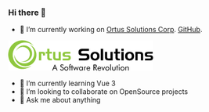 ### Hi there 👋

- 🔭 I’m currently working on [Ortus Solutions Corp](https://www.ortussolutions.com). [GitHub](https://github.com/ortus-solutions).

![Ortus Solutions](/Ortus.png "Ortus Solutions")
- 🌱 I’m currently learning Vue 3
- 👯 I’m looking to collaborate on OpenSource projects
- 💬 Ask me about anything

<!--
**abilioposada/abilioposada** is a ✨ _special_ ✨ repository because its `README.md` (this file) appears on your GitHub profile.

Here are some ideas to get you started:

- 🔭 I’m currently working on ...
- 🌱 I’m currently learning ...
- 👯 I’m looking to collaborate on ...
- 🤔 I’m looking for help with ...
- 💬 Ask me about ...
- 📫 How to reach me: ...
- 😄 Pronouns: ...
- ⚡ Fun fact: ...
-->
